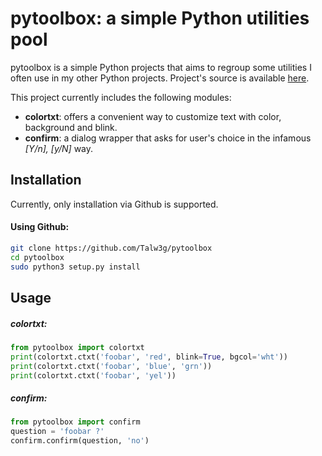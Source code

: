 # pytoolbox: a simple Python utilities pool


pytoolbox is a simple Python projects that aims to regroup some
utilities I often use in my other Python projects.
Project's source is available [here](https://github.com/Talw3g/pytoolbox).

This project currently includes the following modules:

  * **colortxt**: offers a convenient way to customize text with color, background and blink.
  * **confirm**: a dialog wrapper that asks for user's
  choice in the infamous *[Y/n], [y/N]* way.

## Installation

Currently, only installation via Github is supported.

#### Using Github:
```bash
git clone https://github.com/Talw3g/pytoolbox
cd pytoolbox
sudo python3 setup.py install
```

## Usage

##### colortxt:
```python
from pytoolbox import colortxt
print(colortxt.ctxt('foobar', 'red', blink=True, bgcol='wht'))
print(colortxt.ctxt('foobar', 'blue', 'grn'))
print(colortxt.ctxt('foobar', 'yel'))
```

##### confirm:
```python
from pytoolbox import confirm
question = 'foobar ?'
confirm.confirm(question, 'no')
```
